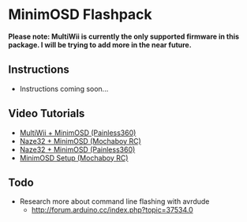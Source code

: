 # MinimOSD Flashpack

**Please note: MultiWii is currently the only supported firmware in this package.
I will be trying to add more in the near future.**

## Instructions

- Instructions coming soon...

## Video Tutorials

- [MultiWii + MinimOSD (Painless360)](https://www.youtube.com/watch?v=F1IjdudOrgM)
- [Naze32 + MinimOSD (Mochaboy RC)](https://www.youtube.com/watch?v=ikKH_6SQ-Tk)
- [Naze32 + MinimOSD (Painless360)](https://www.youtube.com/watch?v=Bdki9lIv31I)
- [MinimOSD Setup (Mochaboy RC)](https://www.youtube.com/watch?v=-myOXGkvksY)

## Todo

- Research more about command line flashing with avrdude
  - <http://forum.arduino.cc/index.php?topic=37534.0>